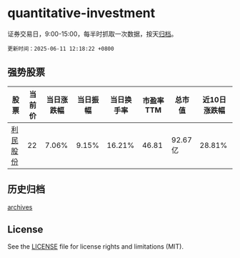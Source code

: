 # quantitative-investment

证券交易日，9:00-15:00，每半时抓取一次数据，按天[归档](archives)。

`更新时间：2025-06-11 12:18:22 +0800`

## 强势股票

|股票|当前价|当日涨跌幅|当日振幅|当日换手率|市盈率TTM|总市值|近10日涨跌幅|
|----|----|----|----|----|----|----|----|
|[利民股份](https://xueqiu.com/S/SZ002734)|22|7.06%|9.15%|16.21%|46.81|92.67亿|28.81%|

## 历史归档

[archives](archives)

## License

See the [LICENSE](LICENSE) file for license rights and limitations (MIT).